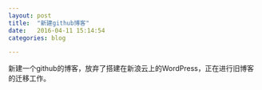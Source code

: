 ```yaml
---
layout: post
title:  "新建github博客"
date:   2016-04-11 15:14:54
categories: blog

---
```

新建一个github的博客，放弃了搭建在新浪云上的WordPress，正在进行旧博客的迁移工作。
